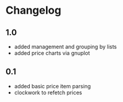 # Changelog

## 1.0
* added management and grouping by lists
* added price charts via gnuplot

## 0.1
* added basic price item parsing
* clockwork to refetch prices
